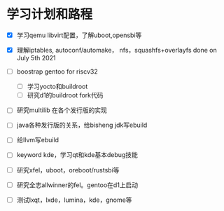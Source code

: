 # 学习计划和路程
- [x] 学习qemu libvirt配置，了解uboot,opensbi等
- [x] 理解iptables, autoconf/automake，
 nfs，squashfs+overlayfs     done on July 5th 2021
- [ ] boostrap gentoo for riscv32
    - [ ] 学习yocto和buildroot
    - [ ] 研究d1的buildroot fork代码
- [ ] 研究multilib 在各个发行版的实现
- [ ] java各种发行版的关系，给bisheng jdk写ebuild
- [ ] 给llvm写ebuild
- [ ] keyword kde，学习qt和kde基本debug技能
- [ ] 研究xfel，uboot，oreboot/rustsbi等
- [ ] 研究全志allwinner的fel。gentoo在d1上启动
- [ ] 测试lxqt，lxde，lumina，kde，gnome等
 
